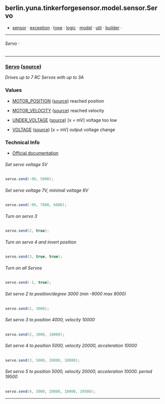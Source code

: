 
## berlin.yuna.tinkerforgesensor.model.sensor.Servo
* [sensor](https://github.com/YunaBraska/tinkerforge-sensor/blob/master/readmeDoc/berlin/yuna/tinkerforgesensor/model/sensor/README.md) · [exception](https://github.com/YunaBraska/tinkerforge-sensor/blob/master/readmeDoc/berlin/yuna/tinkerforgesensor/model/exception/README.md) · [type](https://github.com/YunaBraska/tinkerforge-sensor/blob/master/readmeDoc/berlin/yuna/tinkerforgesensor/model/type/README.md) · [logic](https://github.com/YunaBraska/tinkerforge-sensor/blob/master/readmeDoc/berlin/yuna/tinkerforgesensor/logic/README.md) · [model](https://github.com/YunaBraska/tinkerforge-sensor/blob/master/readmeDoc/berlin/yuna/tinkerforgesensor/model/README.md) · [util](https://github.com/YunaBraska/tinkerforge-sensor/blob/master/readmeDoc/berlin/yuna/tinkerforgesensor/util/README.md) · [builder](https://github.com/YunaBraska/tinkerforge-sensor/blob/master/readmeDoc/berlin/yuna/tinkerforgesensor/model/builder/README.md) · 

---
###### Servo · 

---

### [Servo](https://github.com/YunaBraska/tinkerforge-sensor/blob/master/readmeDoc/berlin/yuna/tinkerforgesensor/model/sensor/Servo.md) ([source](https://github.com/YunaBraska/tinkerforge-sensor/blob/master/src/main/java/berlin/yuna/tinkerforgesensor/model/sensor/Servo.java))

 *Drives up to 7 RC Servos with up to 3A*

 
### Values

 
 
* [MOTOR_POSITION](https://github.com/YunaBraska/tinkerforge-sensor/blob/master/readmeDoc/berlin/yuna/tinkerforgesensor/model/type/ValueType.md) ([source](https://github.com/YunaBraska/tinkerforge-sensor/blob/master/src/main/java/berlin/yuna/tinkerforgesensor/model/type/ValueType.java)) reached position
 
* [MOTOR_VELOCITY](https://github.com/YunaBraska/tinkerforge-sensor/blob/master/readmeDoc/berlin/yuna/tinkerforgesensor/model/type/ValueType.md) ([source](https://github.com/YunaBraska/tinkerforge-sensor/blob/master/src/main/java/berlin/yuna/tinkerforgesensor/model/type/ValueType.java)) reached velocity
 
* [UNDER_VOLTAGE](https://github.com/YunaBraska/tinkerforge-sensor/blob/master/readmeDoc/berlin/yuna/tinkerforgesensor/model/type/ValueType.md) ([source](https://github.com/YunaBraska/tinkerforge-sensor/blob/master/src/main/java/berlin/yuna/tinkerforgesensor/model/type/ValueType.java)) [x = mV] voltage too low
 
* [VOLTAGE](https://github.com/YunaBraska/tinkerforge-sensor/blob/master/readmeDoc/berlin/yuna/tinkerforgesensor/model/type/ValueType.md) ([source](https://github.com/YunaBraska/tinkerforge-sensor/blob/master/src/main/java/berlin/yuna/tinkerforgesensor/model/type/ValueType.java)) [x = mV] output voltage change
 
 
### Technical Info

 
 
* [Official documentation](href=)
 
 
###### Set servo voltage 5V

 ```java
servo.send(-99, 5000);
```

 
###### Set servo voltage 7V, minimal voltage 6V

 ```java
servo.send(-99, 7000, 6000);
```

 
###### Turn on servo 3

 ```java
servo.send(2, true);
```

 
###### Turn on servo 4 and invert position

 ```java
servo.send(3, true, true);
```

 
###### Turn on all Servos

 ```java
servo.send(-1, true);
```

 
###### Set servo 2 to position/degree 3000 (min -9000 max 9000)

 ```java
servo.send(1, 3000);
```

 
###### Set servo 3 to position 4000, velocity 10000

 ```java
servo.send(2, 3000, 10000);
```

 
###### Set servo 4 to position 5000, velocity 20000, acceleration 10000

 ```java
servo.send(3, 5000, 20000, 10000);
```

 
###### Set servo 5 to position 5000, velocity 20000, acceleration 10000. period 19500

 ```java
servo.send(4, 5000, 20000, 10000, 19500);
```

--- 
